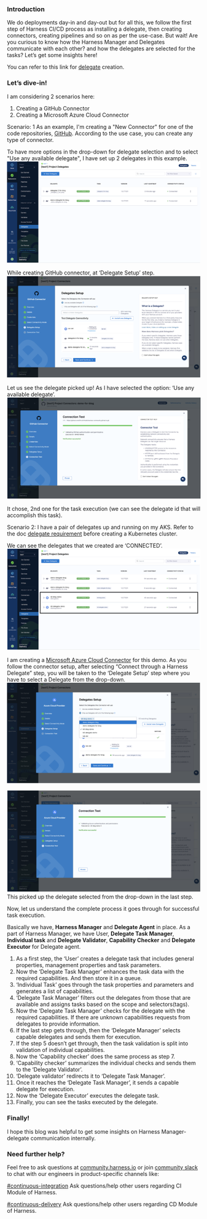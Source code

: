 ### Introduction
We do deployments day-in and day-out but for all this, we follow the first step of Harness CI/CD process as installing a delegate, then creating connectors, creating pipelines and so on as per the use-case. But wait! Are you curious to know how the Harness Manager and Delegates communicate with each other? and how the delegates are selected for the tasks? Let’s get some insights here!


You can refer to this link for [delegate](https://www.harness.io/technical-blog/deploy-in-5-minutes-with-a-delegate-first-approach) creation.


### Let’s dive-in!
I am considering 2 scenarios here:
1. Creating a GitHub Connector
2. Creating a Microsoft Azure Cloud Connector

Scenario: 1
As an example, I'm creating a "New Connector" for one of the code repositories, [GitHub](https://docs.harness.io/article/jd77qvieuw-add-a-git-hub-connector). According to the use case, you can create any type of connector.

To have more options in the drop-down for delegate selection and to select "Use any available delegate", I have set up 2 delegates in this example.
![delegate-hood-1](./delegate-under-hood-1.png)

While creating GitHub connector, at ‘Delegate Setup’ step.
![delegate-hood-2](./delegate-under-hood-2.png)

Let us see the delegate picked up! As I have selected the option: ‘Use any available delegate’.
![delegate-hood-3](./delegate-under-hood-3.png)

It chose, 2nd one for the task execution (we can see the delegate id that will accomplish this task). 

Scenario 2:
I have a pair of delegates up and running on my AKS. Refer to the doc [delegate requirement](https://docs.harness.io/article/lwynqsgxt9-delegate-requirements-and-limitations) before creating a Kubernetes cluster.

We can see the delegates that we created are ‘CONNECTED’.  
![delegate-under-hood-4](./delegate-under-hood-4.png)

I am creating a [Microsoft Azure Cloud Connector](https://docs.harness.io/article/9epdx5m9ae-add-a-microsoft-azure-connector) for this demo. As you follow the connector setup, after selecting “Connect through a Harness Delegate” step, you will be taken to the ‘Delegate Setup’ step where you have to select a Delegate from the drop-down.
![delegate-under-hood-5](./delegate-under-hood-5.png) 

![delegate-under-hood-6](./delegate-under-hood-6.png)
This picked up the delegate selected from the drop-down in the last step.


Now, let us understand the complete process it goes through for successful task execution.


Basically we have, **Harness Manager** and **Delegate Agent** in place. As a part of Harness Manager, we have User, **Delegate Task Manager**, **Individual task** and **Delegate Validator**, **Capability Checker** and **Delegate Executor** for Delegate agent.


   1. As a first step, the ‘User’ creates a delegate task that includes general properties, management properties and task parameters.
   2. Now the ‘Delegate Task Manager’ enhances the task data with the required capabilities. And then store it in a queue.
   3. ‘Individual Task’ goes through the task properties and parameters and generates a list of capabilities.
   4. ‘Delegate Task Manager’ filters out the delegates from those that are available and assigns tasks based on the scope and selectors(tags).
   5. Now the ‘Delegate Task Manager’ checks for the delegate with the required capabilities. If there are unknown capabilities requests from delegates to provide information.
   6. If the last step gets through, then the ‘Delegate Manager’ selects capable delegates and sends them for execution.
   7. If the step 5 doesn’t get through, then the task validation is split into validation of individual capabilities.
   8. Now the ‘Capability checker’ does the same process as step 7.
   9. ‘Capability checker’ summarizes the individual checks and sends them to the ‘Delegate Validator’.
   10. ‘Delegate validator’ redirects it to ‘Delegate Task Manager’.
   11. Once it reaches the ‘Delegate Task Manager’, it sends a capable delegate for execution.
   12. Now the ‘Delegate Executor’ executes the delegate task.
   13. Finally, you can see the tasks executed by the delegate. 


### Finally!
I hope this blog was helpful to get some insights on Harness Manager-delegate communication internally. 


### Need further help?


Feel free to ask questions at [community.harness.io](https://community.harness.io/c/harness/7) or join [community slack](https://join.slack.com/t/harnesscommunity/shared_invite/zt-y4hdqh7p-RVuEQyIl5Hcx4Ck8VCvzBw) to chat with our engineers in product-specific channels like:


[#continuous-integration](https://join.slack.com/t/harnesscommunity/shared_invite/zt-y4hdqh7p-RVuEQyIl5Hcx4Ck8VCvzBw) Ask questions/help other users regarding CI Module of Harness.

[#continuous-delivery](https://join.slack.com/t/harnesscommunity/shared_invite/zt-y4hdqh7p-RVuEQyIl5Hcx4Ck8VCvzBw)  Ask questions/help other users regarding CD Module of Harness.
